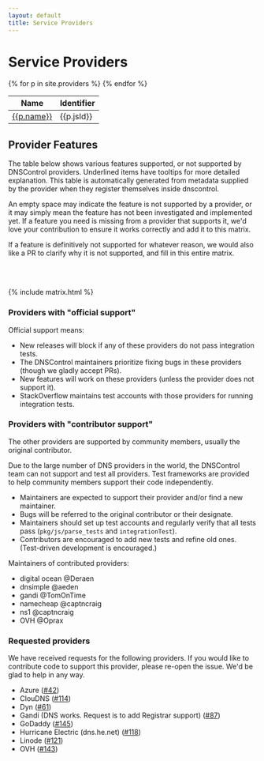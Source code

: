 ```yaml
---
layout: default
title: Service Providers
---
```

<h1> Service Providers </h1>

<table class='table table-bordered'>
  <thead>
    <th>Name</th>
    <th>Identifier</th>
  </thead>
{% for p in site.providers %}
<tr>
  <td><a href=".{{p.id}}">{{p.name}}</a></td>
  <td>{{p.jsId}}</td>
</tr>
{% endfor %}
</table>

<h2> Provider Features </h2>

<p>The table below shows various features supported, or not supported by DNSControl providers.
  Underlined items have tooltips for more detailed explanation. This table is automatically generated
  from metadata supplied by the provider when they register themselves inside dnscontrol.
</p>
<p>
  An empty space may indicate the feature is not supported by a provider, or it may simply mean
  the feature has not been investigated and implemented yet. If a feature you need is missing from 
  a provider that supports it, we'd love your contribution to ensure it works correctly and add it to this matrix.
</p>
<p>If a feature is definitively not supported for whatever reason, we would also like a PR to clarify why it is not supported, and fill in this entire matrix.</p>
<br/>
<br/>

{% include matrix.html %}


### Providers with "official support"

Official support means:

* New releases will block if any of these providers do not pass integration tests.
* The DNSControl maintainers prioritize fixing bugs in these providers (though we gladly accept PRs).
* New features will work on these providers (unless the provider does not support it).
* StackOverflow maintains test accounts with those providers for running integration tests.

### Providers with "contributor support"

The other providers are supported by community members, usually the
original contributor.

Due to the large number of DNS providers in the world, the DNSControl
team can not support and test all providers.  Test frameworks are
provided to help community members support their code independently.

* Maintainers are expected to support their provider and/or find a new maintainer.
* Bugs will be referred to the original contributor or their designate.
* Maintainers should set up test accounts and regularly verify that all tests pass (`pkg/js/parse_tests` and `integrationTest`).
* Contributors are encouraged to add new tests and refine old ones. (Test-driven development is encouraged.)

Maintainers of contributed providers:

* digital ocean @Deraen
* dnsimple @aeden
* gandi @TomOnTime
* namecheap @captncraig
* ns1 @captncraig
* OVH @Oprax

### Requested providers

We have received requests for the following providers. If you would like to contribute
code to support this provider, please re-open the issue. We'd be glad to help in any way.

<ul>
  <li>Azure (<a href="https://github.com/StackExchange/dnscontrol/issues/42">#42</a>)</li>
  <li>ClouDNS (<a href="https://github.com/StackExchange/dnscontrol/issues/114">#114</a>)</li>
  <li>Dyn (<a href="https://github.com/StackExchange/dnscontrol/issues/61">#61</a>)</li>
  <li>Gandi (DNS works. Request is to add Registrar support) (<a href="https://github.com/StackExchange/dnscontrol/issues/87">#87</a>)</li>
  <li>GoDaddy (<a href="https://github.com/StackExchange/dnscontrol/issues/145">#145</a>)</li>
  <li>Hurricane Electric (dns.he.net) (<a href="https://github.com/StackExchange/dnscontrol/issues/118">#118</a>)</li>
  <li>Linode (<a href="https://github.com/StackExchange/dnscontrol/issues/121">#121</a>)</li>
  <li>OVH (<a href="https://github.com/StackExchange/dnscontrol/issues/143">#143</a>)</li>
</ul>
